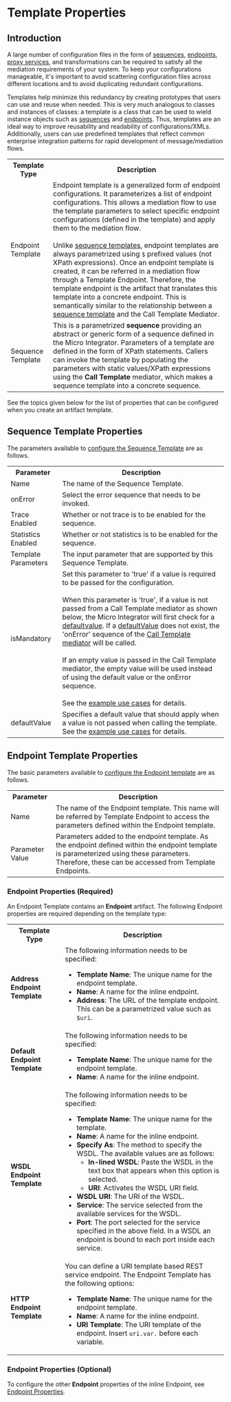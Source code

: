 # Template Properties
## Introduction

A large number of configuration files in the form of [sequences](../../../references/synapse-properties/sequence-properties), [endpoints](../../../references/synapse-properties/endpoint-properties), [proxy services](../../../references/synapse-properties/proxy-service-properties), and transformations can be required to satisfy all the mediation requirements of your system. To keep your configurations manageable, it's important to avoid scattering configuration files across different locations and to avoid duplicating redundant configurations.

Templates help minimize this redundancy by creating prototypes that users can use and reuse when needed. This is very much analogous to classes and instances of classes: a template is a class that can be used to wield instance objects such as [sequences](../../../references/synapse-properties/sequence-properties) and [endpoints](../../../references/synapse-properties/endpoint-properties). Thus, templates are an ideal way to improve reusability and readability of configurations/XMLs. Additionally, users can use predefined templates that reflect common enterprise integration patterns for rapid development of message/mediation flows.

<table>
    <tr>
        <th>Template Type</th>
        <th>Description</th>
    </tr>
    <tr>
        <td>Endpoint Template</td>
        <td>
            Endpoint template is a generalized form of endpoint configurations. It parameterizes a list of endpoint configurations. This allows a mediation flow to use the template parameters to select specific endpoint configurations (defined in the template) and apply them to the mediation flow.</br></br>
            Unlike <a href="../../../references/synapse-properties/template-properties/#sequence_template">sequence templates</a>, endpoint templates are always parametrized using <code>$</code> prefixed values (not XPath expressions). Once an endpoint template is created, it can be referred in a mediation flow through a Template Endpoint. Therefore, the template endpoint is the artifact that translates this template into a concrete endpoint. This is semantically similar to the relationship between a <a href="#sequence_template">sequence template</a> and the Call Template Mediator.
        </td>
    </tr>
    <tr>
        <td id='sequence_template'>Sequence Template</td>
        <td>
            This is a parametrized <b>sequence</b> providing an abstract or generic form of a sequence defined in the Micro Integrator. Parameters of a template are defined in the form of XPath statements. Callers can invoke the template by populating the parameters with static values/XPath expressions using the <b>Call Template</b> mediator, which makes a sequence template into a concrete sequence.
        </td>
    </tr>
</table>

See the topics given below for the list of properties that can be configured when you create an artifact template.

## Sequence Template Properties

The parameters available to [configure the Sequence Template](../../develop/creating-artifacts/creating-sequence-templates.md) are as follows.

<table>
    <tr>
        <th>
            Parameter
        </th>
        <th>
            Description
        </th>
    </tr>
    <tr>
        <td>
            Name
        </td>
        <td>
            The name of the Sequence Template.
        </td>
    </tr>
    <tr>
        <td>
           onError 
        </td>
        <td>
           Select the error sequence that needs to be invoked. 
        </td>
    </tr>
    <tr>
        <td>
           Trace Enabled 
        </td>
        <td>
            Whether or not trace is to be enabled for the sequence. 
        </td>
    </tr>
    <tr>
        <td>
           Statistics Enabled 
        </td>
        <td>
            Whether or not statistics is to be enabled for the sequence.
        </td>
    </tr>
    <tr>
        <td>
            Template Parameters
        </td>
        <td>
            The input parameter that are supported by this Sequence Template.
        </td>
    </tr>
    <tr>
        <td>
            isMandatory
        </td>
        <td>
            Set this parameter to 'true' if a value is required to be passed for the configuration.</br></br>
            When this parameter is 'true', if a value is not passed from a Call Template mediator as shown below, the Micro Integrator will first check for a <a href="#defaultValue">defaultvalue</a>. If a <a href="#defaultValue">defaultValue</a> does not exist, the 'onError' sequence of the <a href="../../references/synapse-properties/template-properties/call-Template-Mediator">Call Template mediator</a> will be called.</br></br>
            If an empty value is passed in the Call Template mediator, the empty value will be used instead of using the default value or the onError sequence.</br></br>
            See the <a href="../../use-cases/examples/template_examples/using-sequence-templates/">example use cases</a> for details.
        </td>
    </tr>
    <tr id="defaultValue">
        <td>
            defaultValue
        </td>
        <td>
            Specifies a default value that should apply when a value is not passed when calling the template. See the <a href="../../use-cases/examples/template_examples/using-sequence-templates/">example use cases</a> for details.
        </td>
    </tr>
</table>

## Endpoint Template Properties

The basic parameters available to [configure the Endpoint template](../../develop/creating-artifacts/creating-endpoint-templates.md) are as follows.

<table>
  <tr>
    <th>Parameter</th>
    <th>Description</th>
  </tr>
  <tr>
    <td>Name</td>
    <td>The name of the Endpoint template. This name will be referred by Template Endpoint to access the parameters defined within the Endpoint template.</td>
  </tr>
  <tr>
    <td>Parameter Value</td>
    <td>Parameters added to the endpoint template. As the endpoint defined within the endpoint template is parameterized using these parameters. Therefore, these can be accessed from Template Endpoints.</td>
  </tr>
</table>

### Endpoint Properties (Required)

An Endpoint Template contains an **Endpoint** artifact. The following Endpoint properties are required depending on the template type:

<table>
        <tr>
            <th>Template Type</th>
            <th>Description</th>
        </tr>
        <tr>
            <td><b>Address Endpoint Template</b></td>
            <td>
                The following information needs to be specified:
                <ul>
                    <li><b>Template Name</b>: The unique name for the endpoint template.</li>
                    <li><b>Name</b>: A name for the inline endpoint.</li>
                    <li><b>Address</b>: The URL of the template endpoint. This can be a parametrized value such as <code>$uri</code>.</li>
                </ul>
            </td>
        </tr>
        <tr>
            <td><b>Default Endpoint Template</b></td>
            <td>
                The following information needs to be specified:
                <ul>
                    <li><b>Template Name</b>: The unique name for the endpoint template.</li>
                    <li><b>Name</b>: A name for the inline endpoint.</li>
                </ul>
            </td>
        </tr>
        <tr>
            <td><b>WSDL Endpoint Template</b></td>
            <td>
                The following information needs to be specified:
                <ul>
                    <li><b>Template Name</b>: The unique name for the template.</li>
                    <li><b>Name</b>: A name for the inline endpoint.</li>
                    <li><b>Specify As</b>: The method to specify the WSDL. The available values are as follows:
                        <ul>
                            <li><b>In-lined WSDL</b>: Paste the WSDL in the text box that appears when this option is selected.
                            </li>
                            <li><b>URI</b>: Activates the WSDL URI field.</li>
                        </ul>
                    </li>
                    <li><b>WSDL URI</b>: The URI of the WSDL.</li>
                    <li><b>Service</b>: The service selected from the available services for the WSDL.</li>
                    <li><b>Port</b>: The port selected for the service specified in the above
                        field. In a WSDL an endpoint is bound to each port inside each service.
                    </li>
                </ul>
            </td>
        </tr>
        <tr>
            <td><b>HTTP Endpoint Template</b></td>
            <td>
                You can define a URI template based REST service endpoint. The Endpoint Template has the following options:
                <ul>
                    <li><b>Template Name</b>: The unique name for the endpoint template.</li>
                    <li><b>Name</b>: A name for the inline endpoint.</li>
                    <li><b>URI Template</b>: The URI template of the endpoint. Insert <code>uri.var.</code> before each variable.</li>
                </ul>
            </td>
        </tr>
    </table>

### Endpoint Properties (Optional)

To configure the other **Endpoint** properties of the inline Endpoint, see [Endpoint Properties](endpoint-properties.md).